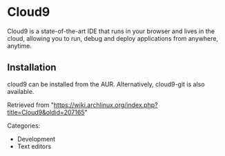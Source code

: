 Cloud9
======

Cloud9 is a state-of-the-art IDE that runs in your browser and lives in
the cloud, allowing you to run, debug and deploy applications from
anywhere, anytime.

Installation
------------

cloud9 can be installed from the AUR. Alternatively, cloud9-git is also
available.

Retrieved from
"https://wiki.archlinux.org/index.php?title=Cloud9&oldid=207165"

Categories:

-   Development
-   Text editors
